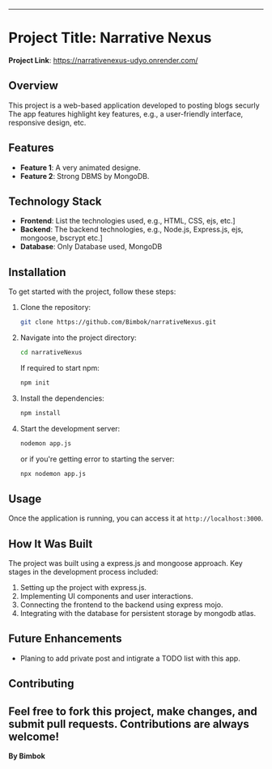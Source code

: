 

---

# Project Title: **Narrative Nexus**
**Project Link**: https://narrativenexus-udyo.onrender.com/

## Overview

This project is a web-based application developed to posting blogs securly The app features highlight key features, e.g., a user-friendly interface, responsive design, etc.

## Features

- **Feature 1**: A very animated designe.
- **Feature 2**: Strong DBMS by MongoDB.

## Technology Stack

- **Frontend**: List the technologies used, e.g., HTML, CSS, ejs, etc.]
- **Backend**:  The backend technologies, e.g., Node.js, Express.js, ejs, mongoose, bscrypt etc.]
- **Database**: Only Database used, MongoDB

## Installation

To get started with the project, follow these steps:

1. Clone the repository:

    ```bash
    git clone https://github.com/Bimbok/narrativeNexus.git
    ```

2. Navigate into the project directory:

    ```bash
    cd narrativeNexus
    ```
   If required to start npm:

    ```bash
    npm init
    ```

3. Install the dependencies:

    ```bash
    npm install
    ```

4. Start the development server:

    ```bash
    nodemon app.js
    ```

    or if you're getting error to starting the server:

    ```bash
    npx nodemon app.js
    ```

## Usage

Once the application is running, you can access it at `http://localhost:3000`.

## How It Was Built

The project was built using a express.js and mongoose approach. Key stages in the development process included:

1. Setting up the project with express.js.
2. Implementing UI components and user interactions.
3. Connecting the frontend to the backend using express mojo.
4. Integrating with the database for persistent storage by mongodb atlas.

## Future Enhancements

- Planing to add private post and intigrate a TODO list with this app.

## Contributing

Feel free to fork this project, make changes, and submit pull requests. Contributions are always welcome!
---

**By Bimbok**
